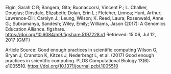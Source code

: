 Elgin, Sarah C R; Bangera, Gita; Buonaccorsi, Vincent P.; L. Chalker, Douglas; Dinsdale, Elizabeth; Dolan, Erin L.; Fletcher, Linnea; Hunt, Arthur; Lawrence-Dill, Carolyn J.; Leung, Wilson; K. Reed, Laura; Rosenwald, Anne G.; Subramanya, Sandesh; Wiley, Emily; Williams, Jason (2017): A Genomics Education Alliance. figshare.
https://doi.org/10.6084/m9.figshare.5197228.v1
Retrieved: 15:06, Jul 12, 2017 (GMT)

Article Source: Good enough practices in scientific computing 
Wilson G, Bryan J, Cranston K, Kitzes J, Nederbragt L, et al. (2017) Good enough practices in scientific computing. PLOS Computational Biology 13(6): e1005510. https://doi.org/10.1371/journal.pcbi.1005510

